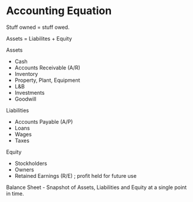 # Accounting Equation

Stuff owned = stuff owed.

Assets = Liabilites + Equity

Assets
 - Cash
 - Accounts Receivable (A/R)
 - Inventory
 - Property, Plant, Equipment
 - L&B
 - Investments
 - Goodwill

 Liabilities
  - Accounts Payable (A/P)
  - Loans
  - Wages
  - Taxes

Equity
 - Stockholders
 - Owners
 - Retained Earnings (R/E) ; profit held for future use

Balance Sheet - Snapshot of Assets, Liabilities and Equity at a single point in time.

